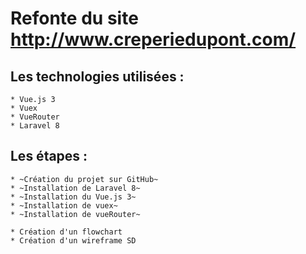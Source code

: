 # Refonte du site http://www.creperiedupont.com/

## Les technologies utilisées :
    * Vue.js 3
    * Vuex
    * VueRouter
    * Laravel 8

## Les étapes :

    * ~Création du projet sur GitHub~
    * ~Installation de Laravel 8~
    * ~Installation du Vue.js 3~
    * ~Installation de vuex~
    * ~Installation de vueRouter~

    * Création d'un flowchart
    * Création d'un wireframe SD
